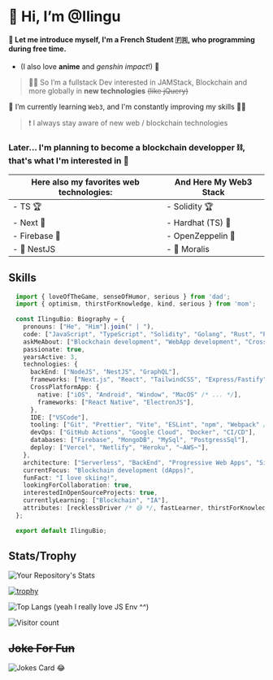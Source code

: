 # 👋 Hi, I’m @Ilingu

#### 👀 Let me introduce myself, I'm a French Student 🇫🇷, who programming during free time.
  - (I also love **anime** and *genshin impact*!) 🤫
> 👨‍💻 So I’m a fullstack Dev interested in JAMStack, Blockchain and more globally in __new technologies__ <s>(like jQuery)</s>

🌱 I’m currently learning `Web3`, and I'm constantly improving my skills 🤍😄
> ❗ I always stay aware of new web / blockchain technologies

### Later... I'm planning to become a blockchain developper ⛓, that's what I'm interested in 💛

| Here also my favorites web technologies: | And Here My Web3 Stack |
|------------------------------------------|-------------------------------------|
| - TS 🏆                                  | - Solidity 🏆                     |
| - Next 🥈                                | - Hardhat (TS) 🥈                 |
| - Firebase 🥉                            | - OpenZeppelin 🥉                 |
| - 🤍 NestJS                              | - 🤍 Moralis                      |

## Skills

```typescript
  import { loveOfTheGame, senseOfHumor, serious } from 'dad';
  import { optimism, thirstForKnowledge, kind, serious } from 'mom';
  
  const IlinguBio: Biography = {
    pronouns: ["He", "Him"].join(" | "),
    code: ["JavaScript", "TypeScript", "Solidity", "Golang", "Rust", "Python"],
    askMeAbout: ["Blockchain development", "WebApp development", "Crossplatform App", "Back/Front end"],
    passionate: true,
    yearsActive: 3,
    technologies: {
      backEnd: ["NodeJS", "NestJS", "GraphQL"],
      frameworks: ["Next.js", "React", "TailwindCSS", "Express/Fastify", "Truffle/Hardhat", "Gatsby"],
      CrossPlatformApp: {
        native: ["iOS", "Android", "Window", "MacOS" /* ... */],
        frameworks: ["React Native", "ElectronJS"],
      },
      IDE: ["VSCode"],
      tooling: ["Git", "Prettier", "Vite", "ESLint", "npm", "Webpack" /* ... */],
      devOps: ["GitHub Actions", "Google Cloud", "Docker", "CI/CD"],
      databases: ["Firebase", "MongoDB", "MySql", "PostgressSql"],
      deploy: ["Vercel", "Netlify", "Heroku", "~AWS~"],
    },
    architecture: ["Serverless", "BackEnd", "Progressive Web Apps", "Single-page apps"],
    currentFocus: "Blockchain development (dApps)",
    funFact: "I love skiing!",
    lookingForCollaboration: true,
    interestedInOpenSourceProjects: true, 
    currentlyLearning: ["Blockchain", "IA"],
    attributes: [recklessDriver /* 😅 */, fastLearner, thirstForKnowledge, veryCurious, serious, seekingOutBestPracticesInRealLife],
  };
  
  export default IlinguBio;
```

## Stats/Trophy

![Your Repository's Stats](https://github-readme-stats.vercel.app/api?username=Ilingu&theme=dark&show_icons=true)

[![trophy](https://github-profile-trophy.vercel.app/?username=Ilingu&theme=monokai)](https://github.com/ryo-ma/github-profile-trophy)

![Top Langs](https://github-readme-stats.vercel.app/api/top-langs/?username=Ilingu&show_icons=true&theme=dark)
(yeah I really love JS Env ^^)

![Visitor count](https://visitor-badge.laobi.icu/badge?page_id=Ilingu.Ilingu)

## <s>Joke For Fun</s>
![Jokes Card](https://readme-jokes.vercel.app/api) 😂
